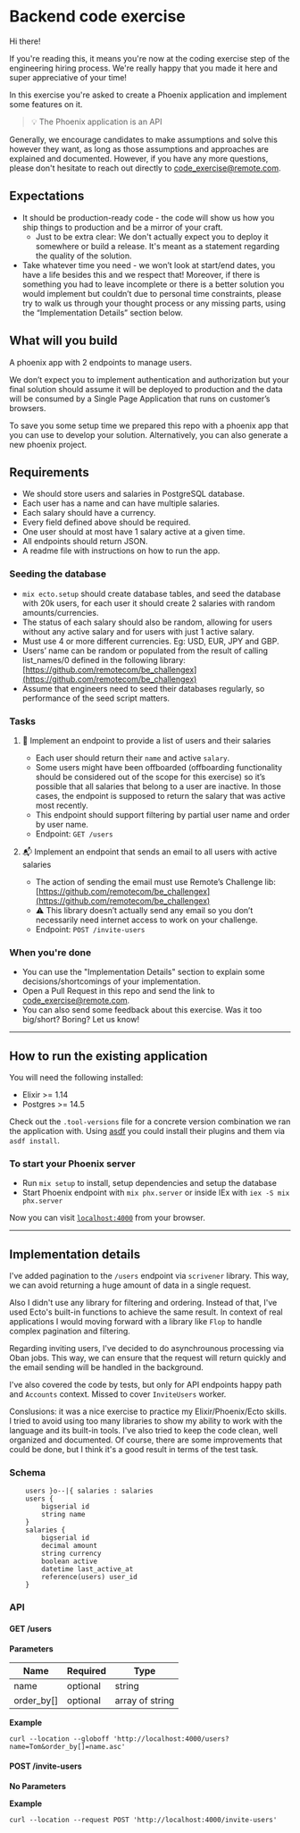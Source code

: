 # Backend code exercise

Hi there!

If you're reading this, it means you're now at the coding exercise step of the engineering hiring process. We're really happy that you made it here and super appreciative of your time!

In this exercise you're asked to create a Phoenix application and implement some features on it.

> 💡 The Phoenix application is an API

Generally, we encourage candidates to make assumptions and solve this however they want, as long as those assumptions and approaches are explained and documented.
However, if you have any more questions, please don't hesitate to reach out directly to [code_exercise@remote.com](mailto:code_exercise@remote.com).

## Expectations

- It should be production-ready code - the code will show us how you ship things to production and be a mirror of your craft.
  - Just to be extra clear: We don't actually expect you to deploy it somewhere or build a release. It's meant as a statement regarding the quality of the solution.
- Take whatever time you need - we won’t look at start/end dates, you have a life besides this and we respect that! Moreover, if there is something you had to leave incomplete or there is a better solution you would implement but couldn’t due to personal time constraints, please try to walk us through your thought process or any missing parts, using the “Implementation Details” section below.

## What will you build

A phoenix app with 2 endpoints to manage users.

We don’t expect you to implement authentication and authorization but your final solution should assume it will be deployed to production and the data will be consumed by a Single Page Application that runs on customer’s browsers.

To save you some setup time we prepared this repo with a phoenix app that you can use to develop your solution. Alternatively, you can also generate a new phoenix project.

## Requirements

- We should store users and salaries in PostgreSQL database.
- Each user has a name and can have multiple salaries.
- Each salary should have a currency.
- Every field defined above should be required.
- One user should at most have 1 salary active at a given time.
- All endpoints should return JSON.
- A readme file with instructions on how to run the app.

### Seeding the database

- `mix ecto.setup` should create database tables, and seed the database with 20k users, for each user it should create 2 salaries with random amounts/currencies.
- The status of each salary should also be random, allowing for users without any active salary and for users with just 1 active salary.
- Must use 4 or more different currencies. Eg: USD, EUR, JPY and GBP.
- Users’ name can be random or populated from the result of calling list_names/0 defined in the following library: [https://github.com/remotecom/be_challengex](https://github.com/remotecom/be_challengex)
- Assume that engineers need to seed their databases regularly, so performance of the seed script matters.

### Tasks

1. 📄 Implement an endpoint to provide a list of users and their salaries
    - Each user should return their `name` and active `salary`.
    - Some users might have been offboarded (offboarding functionality should be considered out of the scope for this exercise) so it’s possible that all salaries that belong to a user are inactive. In those cases, the endpoint is supposed to return the salary that was active most recently.
    - This endpoint should support filtering by partial user name and order by user name.
    - Endpoint: `GET /users`

2. 📬 Implement an endpoint that sends an email to all users with active salaries
    - The action of sending the email must use Remote’s Challenge lib: [https://github.com/remotecom/be_challengex](https://github.com/remotecom/be_challengex)
    - ⚠️ This library doesn’t actually send any email so you don’t necessarily need internet access to work on your challenge.
    - Endpoint: `POST /invite-users`

### When you're done

- You can use the "Implementation Details" section to explain some decisions/shortcomings of your implementation.
- Open a Pull Request in this repo and send the link to [code_exercise@remote.com](mailto:code_exercise@remote.com).
- You can also send some feedback about this exercise. Was it too big/short? Boring? Let us know!

---

## How to run the existing application

You will need the following installed:

- Elixir >= 1.14
- Postgres >= 14.5

Check out the `.tool-versions` file for a concrete version combination we ran the application with. Using [asdf](https://github.com/asdf-vm/asdf) you could install their plugins and them via `asdf install`.

### To start your Phoenix server

- Run `mix setup` to install, setup dependencies and setup the database
- Start Phoenix endpoint with `mix phx.server` or inside IEx with `iex -S mix phx.server`

Now you can visit [`localhost:4000`](http://localhost:4000) from your browser.

---

## Implementation details

I've added pagination to the `/users` endpoint via `scrivener` library. This way, we can avoid returning a huge amount of data in a single request.

Also I didn't use any library for filtering and ordering. Instead of that, I've used Ecto's built-in functions to achieve the same result. In context of real applications I would moving forward with a library like `Flop` to handle complex pagination and filtering.

Regarding inviting users, I've decided to do asynchrounous processing via Oban jobs. This way, we can ensure that the request will return quickly and the email sending will be handled in the background.

I've also covered the code by tests, but only for API endpoints happy path and `Accounts` context. Missed to cover `InviteUsers` worker.

Conslusions: it was a nice exercise to practice my Elixir/Phoenix/Ecto skills. I tried to avoid using too many libraries to show my ability to work with the language and its built-in tools. I've also tried to keep the code clean, well organized and documented. Of course, there are some improvements that could be done, but I think it's a good result in terms of the test task.


### Schema

```mermaiderDiagram
    users }o--|{ salaries : salaries
    users {
        bigserial id
        string name
    }
    salaries {
        bigserial id
        decimal amount
        string currency
        boolean active
        datetime last_active_at
        reference(users) user_id
    }
```

### API

#### GET /users

**Parameters**

| Name       | Required | Type            |
|------------|----------|-----------------|
| name       | optional | string          |
| order_by[] | optional | array of string |

**Example**

```
curl --location --globoff 'http://localhost:4000/users?name=Tom&order_by[]=name.asc'
```

#### POST /invite-users

**No Parameters**

**Example**

```
curl --location --request POST 'http://localhost:4000/invite-users'
```
